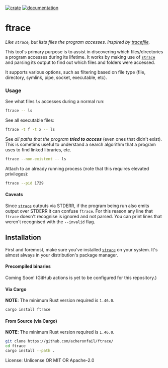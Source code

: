 [![crate](https://img.shields.io/crates/v/ftrace)](https://crates.io/crates/ftrace)
[![documentation](https://docs.rs/ftrace/badge.svg)](https://docs.rs/ftrace)
# ftrace

_Like `strace`, but lists files the program accesses. Inspired by [tracefile]._

This tool's primary purpose is to assist in discovering which files/directories a program
accesses during its lifetime. It works by making use of [`strace`] and parsing its output to
find out which files and folders were accessed.

It supports various options, such as filtering based on file type (file, directory, symlink,
pipe, socket, executable, etc).

### Usage

See what files `ls` accesses during a normal run:
```bash
ftrace -- ls
```

See all executable files:
```bash
ftrace -t f -t x -- ls
```

See _all paths that the program **tried to access**_ (even ones that didn't exist). This is
sometims useful to understand a search algorithm that a program uses to find linked libraries,
etc.
```bash
ftrace --non-existent -- ls
```

Attach to an already running process (note that this requires elevated privileges):
```bash
ftrace --pid 1729
```

#### Caveats

Since [`strace`] outputs via STDERR, if the program being run also emits output over STDERR it
can confuse `ftrace`. For this reason any line that `ftrace` doesn't recognise is ignored and not
parsed. You can print lines that weren't recognised with the `--invalid` flag.

## Installation

First and foremost, make sure you've installed [`strace`] on your system.
It's almost always in your distribution's package manager.

#### Precompiled binaries

<!-- See the [releases] page for pre-compiled binaries. -->
Coming Soon! (GitHub actions is yet to be configured for this repository.)

#### Via Cargo

**NOTE**: The minimum Rust version required is `1.46.0`.

```bash
cargo install ftrace
```

#### From Source (via Cargo)

**NOTE**: The minimum Rust version required is `1.46.0`.

```bash
git clone https://github.com/acheronfail/ftrace/
cd ftrace
cargo install --path .
```

[`strace`]: https://strace.io/
[tracefile]: https://gitlab.com/ole.tange/tangetools/tree/master/tracefile

License: Unlicense OR MIT OR Apache-2.0